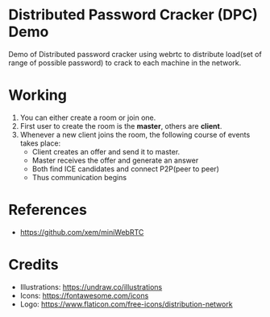 # Distributed Password Cracker (DPC) Demo
Demo of Distributed password cracker using webrtc to distribute load(set of range of possible password) to crack to each machine in the network.

# Working

1. You can either create a room or join one.
2. First user to create the room is the **master**, others are **client**.
3. Whenever a new client joins the room, the following course of events takes place:
    - Client creates an offer and send it to master.
    - Master receives the offer and generate an answer
    - Both find ICE candidates and connect P2P(peer to peer)
    - Thus communication begins 

# References
- https://github.com/xem/miniWebRTC

# Credits
- Illustrations: https://undraw.co/illustrations
- Icons: https://fontawesome.com/icons
- Logo: https://www.flaticon.com/free-icons/distribution-network
